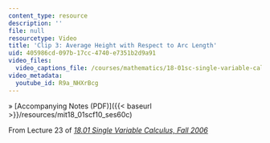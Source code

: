 ```yaml
---
content_type: resource
description: ''
file: null
resourcetype: Video
title: 'Clip 3: Average Height with Respect to Arc Length'
uid: 405986cd-097b-17cc-4740-e7351b2d9a91
video_files:
  video_captions_file: /courses/mathematics/18-01sc-single-variable-calculus-fall-2010/unit-3-the-definite-integral-and-its-applications/part-c-average-value-probability-and-numerical-integration/session-60-integrals-and-averages/clip-3-average-height-with-respect-to-arc-length/R9a_NHXrBcg.vtt
video_metadata:
  youtube_id: R9a_NHXrBcg
---
```


» [Accompanying Notes (PDF)]({{< baseurl >}}/resources/mit18_01scf10_ses60c)

From Lecture 23 of [_18.01 Single Variable Calculus, Fall 2006_](/courses/18-01-single-variable-calculus-fall-2006/pages/video-lectures)